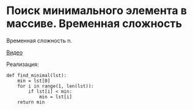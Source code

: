 # Поиск минимального элемента в массиве. Временная сложность

Временная сложность n.

[Видео](http://www.youtube.com/watch?v=BXxYbLE09n4)

Реализация:

```text
def find_minimal(lst):
    min = lst[0]
    for i in range(1, len(lst)):
        if lst[i] < min:
            min = lst[i]
    return min
```

